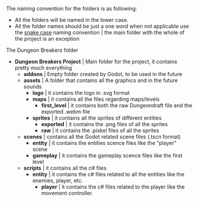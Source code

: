 The naming convention for the folders is as following:
* All the folders will be named in the lower case.
* All the folder names should be just a one word when not applicable use the [snake case](https://en.wikipedia.org/wiki/Snake_case) naming convention | the main folder with the whole of the project is an exception

The Dungeon Breakers folder 
* **Dungeon Breakers Project** | Main folder for the project, it contains pretty much everything
	*  **addons** | Empty folder created by Godot, to be used in the future
	*  **assets** | A folder that contains all the graphics and in the future sounds
		* **logo** | it contains the logo in .svg format
		* **maps** | it contains all the files regarding maps/levels
			* **first_level** | it contains both the raw Dungeondraft file and the exported .webm file
		* **sprites** | it contains all the sprites of different entities
			* **exported** | it contains the .png files of all the sprites 
			* **raw** | it contains the .piskel files of all the sprites
	*  **scenes** | contains all the Godot related scene files (.tscn format)
		* **entity** | it contains the entities scence files like the "player" scene
		* **gameplay** | it contains the gameplay scence files like the first level
	*  **scripts** | it contains all the c# files
		* **entity** | it contains the c# files related to all the entities like the enemies, player, etc.
			* **player** | it contains the c# files related to the player like the movement controller.